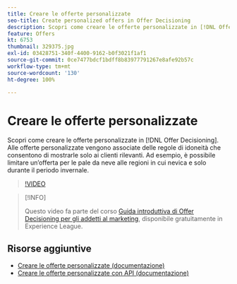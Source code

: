 ```yaml
---
title: Creare le offerte personalizzate
seo-title: Create personalized offers in Offer Decisioning
description: Scopri come creare le offerte personalizzate in [!DNL Offer Decisioning]. Alle offerte personalizzate vengono associate delle regole di idoneità che consentono di mostrarle solo ai clienti rilevanti.
feature: Offers
kt: 6753
thumbnail: 329375.jpg
exl-id: 03428751-340f-4400-9162-b0f3021f1af1
source-git-commit: 0ce7477bdcf1bdff8b83977791267e8afe92b57c
workflow-type: tm+mt
source-wordcount: '130'
ht-degree: 100%

---
```


# Creare le offerte personalizzate

Scopri come creare le offerte personalizzate in [!DNL Offer Decisioning]. Alle offerte personalizzate vengono associate delle regole di idoneità che consentono di mostrarle solo ai clienti rilevanti. Ad esempio, è possibile limitare un’offerta per le pale da neve alle regioni in cui nevica e solo durante il periodo invernale.

>[!VIDEO](https://video.tv.adobe.com/v/329375?quality=12&learn=on)

>[!INFO]
>
> Questo video fa parte del corso [Guida introduttiva di Offer Decisioning per gli addetti al marketing](https://experienceleague.adobe.com/?recommended=ExperiencePlatform-U-1-2020.1.offerdecisioning), disponibile gratuitamente in Experience League.


## Risorse aggiuntive

* [Creare le offerte personalizzate (documentazione)](https://experienceleague.adobe.com/docs/journey-optimizer/using/offer-decisioniong/managing-offers-in-the-offer-library/creating-personalized-offers.html?lang=it)
* [Creare le offerte personalizzate con API (documentazione)](https://experienceleague.adobe.com/docs/journey-optimizer/using/offer-decisioniong/api-reference/offers-api/personalized-offers/create.html?lang=it)
